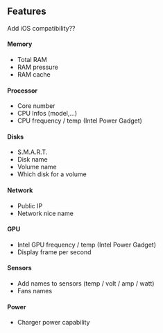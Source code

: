 ## Features

Add iOS compatibility??

#### Memory

- Total RAM
- RAM pressure
- RAM cache

#### Processor

- Core number
- CPU Infos (model,...)
- CPU frequency / temp (Intel Power Gadget)

#### Disks

- S.M.A.R.T.
- Disk name
- Volume name
- Which disk for a volume

#### Network

- Public IP
- Network nice name

#### GPU

- Intel GPU frequency / temp (Intel Power Gadget)
- Display frame per second

#### Sensors

- Add names to sensors (temp / volt / amp / watt)
- Fans names

#### Power

- Charger power capability